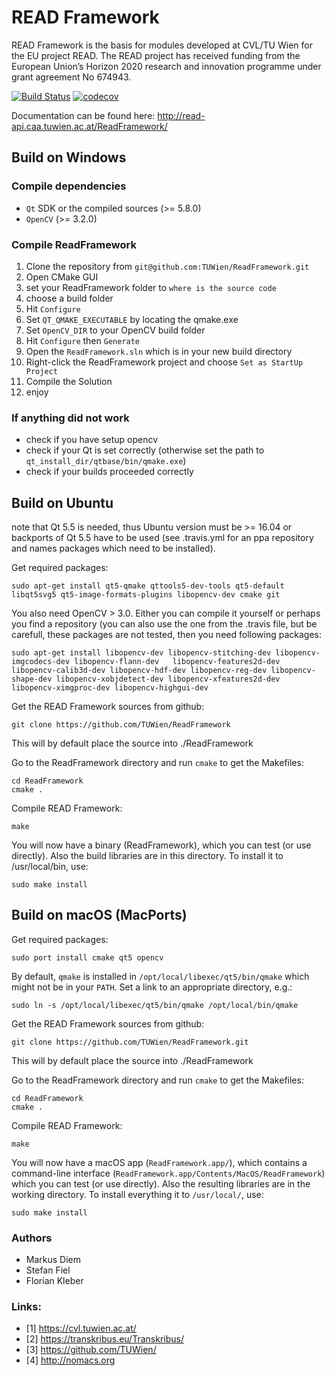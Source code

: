 # READ Framework
READ Framework is the basis for modules developed at CVL/TU Wien for the EU project READ. The READ project  has  received  funding  from  the European  Union’s  Horizon  2020 research  and innovation programme under grant agreement No 674943.


[![Build Status](https://travis-ci.org/TUWien/ReadFramework.svg?branch=master)](https://travis-ci.org/TUWien/ReadFramework)
[![codecov](https://codecov.io/gh/TUWien/ReadFramework/branch/master/graph/badge.svg)](https://codecov.io/gh/TUWien/ReadFramework)

Documentation can be found here: http://read-api.caa.tuwien.ac.at/ReadFramework/

## Build on Windows
### Compile dependencies
- `Qt` SDK or the compiled sources (>= 5.8.0)
- `OpenCV` (>= 3.2.0)

### Compile ReadFramework
1. Clone the repository from `git@github.com:TUWien/ReadFramework.git`
2. Open CMake GUI
3. set your ReadFramework folder to `where is the source code`
4. choose a build folder
5. Hit `Configure`
6. Set `QT_QMAKE_EXECUTABLE` by locating the qmake.exe
7. Set `OpenCV_DIR` to your OpenCV build folder
8. Hit `Configure` then `Generate`
9. Open the `ReadFramework.sln` which is in your new build directory
10. Right-click the ReadFramework project and choose `Set as StartUp Project`
11. Compile the Solution
12. enjoy

### If anything did not work
- check if you have setup opencv
- check if your Qt is set correctly (otherwise set the path to `qt_install_dir/qtbase/bin/qmake.exe`)
- check if your builds proceeded correctly

## Build on Ubuntu
note that Qt 5.5 is needed, thus Ubuntu version must be >= 16.04 or backports of Qt 5.5 have to be used (see .travis.yml for an ppa repository and names packages which need to be installed).

Get required packages:

``` console
sudo apt-get install qt5-qmake qttools5-dev-tools qt5-default libqt5svg5 qt5-image-formats-plugins libopencv-dev cmake git
```

You also need OpenCV > 3.0. Either you can compile it yourself or perhaps you find a repository (you can also use the one from the .travis file, but be carefull, these packages are not tested, then you need following packages:
``` console
sudo apt-get install libopencv-dev libopencv-stitching-dev libopencv-imgcodecs-dev libopencv-flann-dev   libopencv-features2d-dev libopencv-calib3d-dev libopencv-hdf-dev libopencv-reg-dev libopencv-shape-dev libopencv-xobjdetect-dev libopencv-xfeatures2d-dev libopencv-ximgproc-dev libopencv-highgui-dev
```

Get the READ Framework sources from github:
``` console
git clone https://github.com/TUWien/ReadFramework
```
This will by default place the source into ./ReadFramework

Go to the ReadFramework directory and run `cmake` to get the Makefiles:
``` console
cd ReadFramework
cmake .
```

Compile READ Framework:
``` console
make
```

You will now have a binary (ReadFramework), which you can test (or use directly). Also the build libraries are in this directory. To install it to /usr/local/bin, use:
``` console
sudo make install
```

## Build on macOS (MacPorts)

Get required packages:
``` console
sudo port install cmake qt5 opencv
```

By default, `qmake` is installed in `/opt/local/libexec/qt5/bin/qmake` which might not be in your `PATH`. Set a link to an appropriate directory, e.g.:
``` console
sudo ln -s /opt/local/libexec/qt5/bin/qmake /opt/local/bin/qmake
```

Get the READ Framework sources from github:
``` console
git clone https://github.com/TUWien/ReadFramework.git
```

This will by default place the source into ./ReadFramework

Go to the ReadFramework directory and run `cmake` to get the Makefiles:
``` console
cd ReadFramework
cmake .
```

Compile READ Framework:
``` console
make
```

You will now have a macOS app (`ReadFramework.app/`), which contains a command-line interface (`ReadFramework.app/Contents/MacOS/ReadFramework`) which you can test (or use directly). Also the resulting libraries are in the working directory. To install everything it to `/usr/local/`, use:
``` console
sudo make install
```

### Authors
- Markus Diem
- Stefan Fiel
- Florian Kleber

### Links:
- [1] https://cvl.tuwien.ac.at/
- [2] https://transkribus.eu/Transkribus/
- [3] https://github.com/TUWien/
- [4] http://nomacs.org
